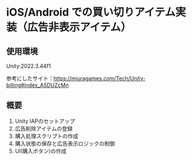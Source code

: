 # iOS/Android での買い切りアイテム実装（広告非表示アイテム）<p>
## 使用環境
Unity:2022.3.44f1<p>
参考にしたサイト：https://miuragames.com/Tech/Unity-billing#index_A5DUZcMn

## 概要
1. Unity IAPのセットアップ
2. 広告削除アイテムの登録
3. 購入処理スクリプトの作成
4. 購入状態の保存と広告表示ロジックの制御
5. UI(購入ボタン)の作成
